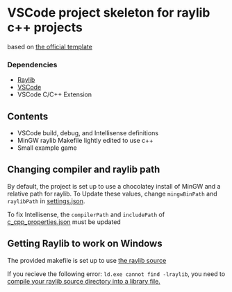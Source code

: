 # VSCode project skeleton for raylib c++ projects

based on [the official template](https://github.com/raysan5/raylib/tree/master/projects/VSCode)

### Dependencies

- [Raylib](https://www.raylib.com/)
- [VSCode](https://code.visualstudio.com/)
- VSCode C/C++ Extension

## Contents
- VSCode build, debug, and Intellisense definitions
- MinGW raylib Makefile lightly edited to use c++
- Small example game

## Changing compiler and raylib path
By default, the project is set up to use a chocolatey install of MinGW and a relative path for raylib. To Update these values, change `mingwBinPath` and `raylibPath` in [settings.json](.vscode/settings.json).

To fix Intellisense, the `compilerPath` and `includePath` of [c_cpp_properties.json](.vscode/settings.json) must be updated

## Getting Raylib to work on Windows
The provided makefile is set up to use [the raylib source](https://github.com/raysan5/raylib/releases/tag/4.5.0)

If you recieve the following error: `ld.exe cannot find -lraylib`, you need to [compile your raylib source directory into a library file.](https://github.com/raysan5/raylib/wiki/Working-on-Windows#build-raylib-using-make)